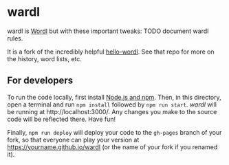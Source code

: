 # wardl

wardl is [Wordl](https://www.nytimes.com/games/wordle/index.html) but with these important tweaks:
TODO document wardl rules.

It is a fork of the incredibly helpful [hello-wordl](https://github.com/lynn/hello-wordl). See that
repo for more on the history, word lists, etc.

## For developers

To run the code locally, first install [Node.js and npm](https://docs.npmjs.com/downloading-and-installing-node-js-and-npm#using-a-node-version-manager-to-install-nodejs-and-npm). Then, in this directory, open a terminal and run `npm install` followed by `npm run start`. _wardl_ will be running at http://localhost:3000/. Any changes you make to the source code will be reflected there. Have fun!

Finally, `npm run deploy` will deploy your code to the `gh-pages` branch of your fork, so that everyone can play your version at https://yourname.github.io/wardl (or the name of your fork if you renamed it).
